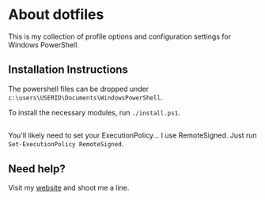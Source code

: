 # About dotfiles

This is my collection of profile options and configuration settings for Windows PowerShell.

## Installation Instructions

The powershell files can be dropped under `c:\users\USERID\Documents\WindowsPowerShell`.

To install the necessary modules, run `./install.ps1`.

##

You'll likely need to set your ExecutionPolicy... I use RemoteSigned. Just run `Set-ExecutionPolicy RemoteSigned`.

## Need help?

Visit my [website](http://mohundro.com/blog) and shoot me a line.
